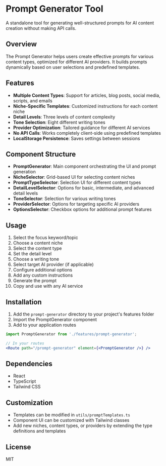 # Prompt Generator Tool

A standalone tool for generating well-structured prompts for AI content creation without making API calls.

## Overview

The Prompt Generator helps users create effective prompts for various content types, optimized for different AI providers. It builds prompts dynamically based on user selections and predefined templates.

## Features

- **Multiple Content Types**: Support for articles, blog posts, social media, scripts, and emails
- **Niche-Specific Templates**: Customized instructions for each content niche
- **Detail Levels**: Three levels of content complexity
- **Tone Selection**: Eight different writing tones
- **Provider Optimization**: Tailored guidance for different AI services
- **No API Calls**: Works completely client-side using predefined templates
- **LocalStorage Persistence**: Saves settings between sessions

## Component Structure

- **PromptGenerator**: Main component orchestrating the UI and prompt generation
- **NicheSelector**: Grid-based UI for selecting content niches
- **PromptTypeSelector**: Selection UI for different content types
- **DetailLevelSelector**: Options for basic, intermediate, and advanced detail levels
- **ToneSelector**: Selection for various writing tones
- **ProviderSelector**: Options for targeting specific AI providers
- **OptionsSelector**: Checkbox options for additional prompt features

## Usage

1. Select the focus keyword/topic
2. Choose a content niche
3. Select the content type
4. Set the detail level
5. Choose a writing tone
6. Select target AI provider (if applicable)
7. Configure additional options
8. Add any custom instructions
9. Generate the prompt
10. Copy and use with any AI service

## Installation

1. Add the `prompt-generator` directory to your project's features folder
2. Import the PromptGenerator component
3. Add to your application routes

```jsx
import PromptGenerator from './features/prompt-generator';

// In your routes
<Route path="/prompt-generator" element={<PromptGenerator />} />
```

## Dependencies

- React
- TypeScript
- Tailwind CSS

## Customization

- Templates can be modified in `utils/promptTemplates.ts`
- Component UI can be customized with Tailwind classes
- Add new niches, content types, or providers by extending the type definitions and templates

## License

MIT